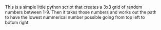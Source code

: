 This is a simple little python script that creates a 3x3 grid of random numbers between 1-9.
Then it takes those numbers and works out the path to have the lowest nummerical number possible going from top left to botom right.
